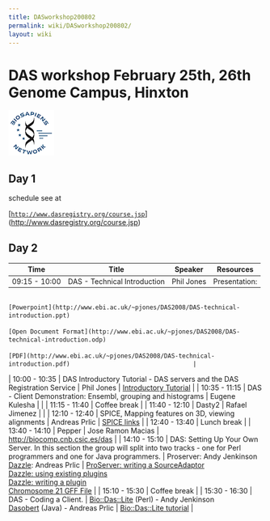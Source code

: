 ```yaml
---
title: DASworkshop200802
permalink: wiki/DASworkshop200802/
layout: wiki
---
```


DAS workshop February 25th, 26th Genome Campus, Hinxton
=======================================================

![BioSapiens Network](Biosapiens_final.gif "BioSapiens Network")

Day 1
-----

schedule see at

[[`http://www.dasregistry.org/course.jsp`](http://www.dasregistry.org/course.jsp)](http://www.dasregistry.org/course.jsp)

Day 2
-----

| Time          | Title                                                                                                                                          | Speaker                                                                                    | Resources                                                                                                  |
|---------------|------------------------------------------------------------------------------------------------------------------------------------------------|--------------------------------------------------------------------------------------------|------------------------------------------------------------------------------------------------------------|
| 09:15 - 10:00 | DAS - Technical Introduction                                                                                                                   | Phil Jones                                                                                 | Presentation:                                                                                              
                                                                                                                                                                                                                                                               [Powerpoint](http://www.ebi.ac.uk/~pjones/DAS2008/DAS-technical-introduction.ppt)                           
                                                                                                                                                                                                                                                               [Open Document Format](http://www.ebi.ac.uk/~pjones/DAS2008/DAS-technical-introduction.odp)                 
                                                                                                                                                                                                                                                               [PDF](http://www.ebi.ac.uk/~pjones/DAS2008/DAS-technical-introduction.pdf)                                  |
| 10:00 - 10:35 | DAS Introductory Tutorial - DAS servers and the DAS Registration Service                                                                       | Phil Jones                                                                                 | [ Introductory Tutorial](/wiki/DASworkshop200802:intro_tutorial "wikilink")                                      |
| 10:35 - 11:15 | DAS - Client Demonstration: Ensembl, grouping and histograms                                                                                   | Eugene Kulesha                                                                             |                                                                                                            |
| 11:15 - 11:40 | Coffee break                                                                                                                                   |
| 11:40 - 12:10 | Dasty2                                                                                                                                         | Rafael Jimenez                                                                             |                                                                                                            |
| 12:10 - 12:40 | SPICE, Mapping features on 3D, viewing alignments                                                                                              | Andreas Prlic                                                                              | [ SPICE links](/wiki/DASworkshop200802:spice "wikilink")                                                         |
| 12:40 - 13:40 | Lunch break                                                                                                                                    |
| 13:40 - 14:10 | Pepper                                                                                                                                         | Jose Ramon Macias                                                                          | [<http://biocomp.cnb.csic.es/das>](http://biocomp.cnb.csic.es/das)                                         |
| 14:10 - 15:10 | DAS: Setting Up Your Own Server. In this section the group will split into two tracks - one for Perl programmers and one for Java programmers. | Proserver: Andy Jenkinson                                                                  
                                                                                                                                                                  [Dazzle](http://www.biojava.org/wiki/Dazzle): Andreas Prlic                                 | [ProServer: writing a SourceAdaptor](http://www.ebi.ac.uk/~aj/das_workshop_2008/proserver_tutorial.html)   
                                                                                                                                                                                                                                                               [Dazzle: using existing plugins](http://www.biojava.org/wiki/Dazzle:plugins)                                
                                                                                                                                                                                                                                                               [Dazzle: writing a plugin](http://www.biojava.org/wiki/Dazzle:writeplugin)                                  
                                                                                                                                                                                                                                                               [Chromosome 21 GFF File](http://www.ebi.ac.uk/~pjones/DAS2008/chr21.gff)                                    |
| 15:10 - 15:30 | Coffee break                                                                                                                                   |
| 15:30 - 16:30 | DAS - Coding a Client.                                                                                                                         | [Bio::Das::Lite](http://search.cpan.org/~rpettett/Bio-Das-Lite/) (Perl) - Andy Jenkinson   
                                                                                                                                                                  [Dasobert](http://www.spice-3d.org/dasobert/) (Java) - Andreas Prlic                        | [Bio::Das::Lite tutorial](http://www.ebi.ac.uk/~aj/das_workshop_2008/daslite_tutorial.html)                |


